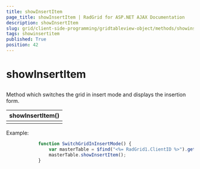 ```yaml
---
title: showInsertItem
page_title: showInsertItem | RadGrid for ASP.NET AJAX Documentation
description: showInsertItem
slug: grid/client-side-programming/gridtableview-object/methods/showinsertitem
tags: showinsertitem
published: True
position: 42
---
```


# showInsertItem



## 

Method which switches the grid in insert mode and displays the insertion form.


|  **showInsertItem()**  |
| ------ |
||

Example:

````JavaScript
	        function SwitchGridInInsertMode() {
	            var masterTable = $find("<%= RadGrid1.ClientID %>").get_masterTableView();
	            masterTable.showInsertItem();
	        } 
````


